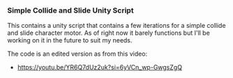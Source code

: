 ### Simple Collide and Slide Unity Script

This contains a unity script that contains a few iterations for a simple collide and slide character motor. 
As of right now it barely functions but I'll be working on it in the future to suit my needs.

The code is an edited version as from this video:
- https://youtu.be/YR6Q7dUz2uk?si=6yVCn_wp-GwgsZgQ

